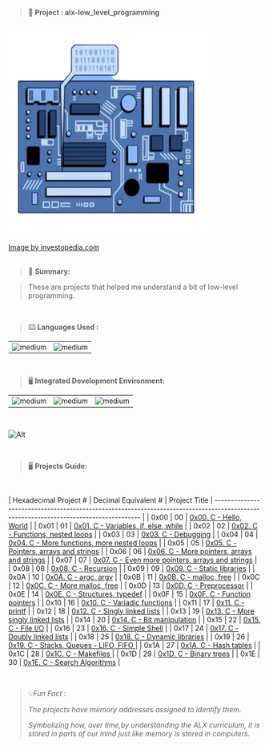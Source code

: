 > 🚧 **Project : alx-low_level_programming**

<br>

<div>
  <a href="https://github.com/iamnotnato/alx-low_level_programming">
    <img src="https://github.com/iamnotnato/alx-low_level_programming/blob/master/images/lowlevel.png" alt="Logo" width="400" height="400">
  </a>
</div>

<br>

<div>
 <a href="https://www.investopedia.com/terms/a/assembly-language.asp">Image by investopedia.com</a>
  </div>
  
<br>

> 📝 **Summary:**

> These are projects that helped me understand a bit of low-level programming.

<br>

> ⌨️ **Languages Used :**

<table>
  <tr>
    <td><img alt="medium" src="https://img.shields.io/badge/C-00599C?style=for-the-badge&logo=c&logoColor=white"></td>
    <td><img alt="medium" src="https://img.shields.io/badge/Shell_Script-121011?style=for-the-badge&logo=gnu-bash&logoColor=white"></td>
  </tr>
</table>

<br>

> 🖥️ **Integrated Development Environment:**

<table>
  <tr>
<td><img alt="medium" src="https://img.shields.io/badge/Kali_Linux-557C94?style=for-the-badge&logo=kali-linux&logoColor=white"></td>
<td><img alt="medium" src="https://img.shields.io/badge/GNU%20Bash-4EAA25?style=for-the-badge&logo=GNU%20Bash&logoColor=white"></td>
<td><img alt="medium" src="https://img.shields.io/badge/Emacs-%237F5AB6.svg?&style=for-the-badge&logo=gnu-emacs&logoColor=white"></td>
  </tr>
</table>

<br>
  
![Alt](https://repobeats.axiom.co/api/embed/50a392e676820ce03006d38197b98899827faf15.svg "Repobeats analytics image")

<br>

> 🖥️ **Projects Guide:**

<br>

| Hexadecimal Project # |  Decimal Equivalent # | Project Title                                                                       |
------------------------------------------------------------------------------------------------------------------------------------- |
|           0x00        |         00            | [0x00. C - Hello, World](./0x00-hello_world)                                        | 
|           0x01        |         01            | [0x01. C - Variables, if, else, while](./0x01-variables_if_else_while)              |
|           0x02        |         02            | [0x02. C - Functions, nested loops](./0x02-functions_nested_loops)                  | 
|           0x03        |         03            | [0x03. C - Debugging](./0x03-debugging)                                             | 
|           0x04        |         04            | [0x04. C - More functions, more nested loops](./0x04-more_functions_nested_loops)   | 
|           0x05        |         05            | [0x05. C - Pointers, arrays and strings](./0x05-pointers_arrays_strings)            |
|           0x06        |         06            | [0x06. C - More pointers, arrays and strings](./0x06-pointers_arrays_strings)       |
|           0x07        |         07            | [0x07. C - Even more pointers, arrays and strings](./0x07-pointers_arrays_strings)  | 
|           0x08        |         08            | [0x08. C - Recursion](./0x08-recursion)                                             |
|           0x09        |         09            | [0x09. C - Static libraries](./0x09-static_libraries)                               |
|           0x0A        |         10            | [0x0A. C - argc, argv](./0x0A-argc_argv)                                            |
|           0x0B        |         11            | [0x0B. C - malloc, free](./0x0B-malloc_free)                                        | 
|           0x0C        |         12            | [0x0C. C - More malloc, free](./0x0C-more_malloc_free)                              |
|           0x0D        |         13            | [0x0D. C - Preprocessor](./0x0D-preprocessor)                                       | 
|           0x0E        |         14            | [0x0E. C - Structures, typedef](./0x0E-structures_typedef)                          | 
|           0x0F        |         15            | [0x0F. C - Function pointers](./0x0F-function_pointers)                             |
|           0x10        |         16            | [0x10. C - Variadic functions](./0x10-variadic_functions)                           | 
|           0x11        |         17            | [0x11. C - printf](https://github.com/iamnotnato/printf)                            | 
|           0x12        |         18            | [0x12. C - Singly linked lists](./0x12-singly_linked_lists)                         |
|           0x13        |         19            | [0x13. C - More singly linked lists](./0x13-more_singly_linked_lists)               | 
|           0x14        |         20            | [0x14. C - Bit manipulation](./0x14-bit_manipulationo)                              | 
|           0x15        |         22            | [0x15. C - File I/O](./0x15-file_io)                                                | 
|           0x16        |         23            | [0x16. C - Simple Shell](https://github.com/iamnotnato/simple_shell)                |
|           0x17        |         24            | [0x17. C - Doubly linked lists](./0x17-doubly_linked_lists)                         | 
|           0x18        |         25            | [0x18. C - Dynamic libraries](./0x18-dynamic_libraries)                             |
|           0x19        |         26            | [0x19. C - Stacks, Queues - LIFO, FIFO ](https://github.com/iamnotnato/monty)       |
|           0x1A        |         27            | [0x1A. C - Hash tables](./0x1A-hash_tables)                                         | 
|           0x1C        |         28            | [0x1C. C - Makefiles ](./0x1C-makefiles)                                            | 
|           0x1D        |         29            | [0x1D. C - Binary trees](https://github.com/iamnotnato/binary_trees)                |
|           0x1E        |         30            | [0x1E. C - Search Algorithms](./0x1E-search_algorithms)                             |

<br>

> 💡*Fun Fact :*
> 
> *The projects have memory addresses assigned to identify them.*
>
> *Symbolizing how, over time,by understanding the ALX curriculum, it is stored in parts of our mind just like memory is stored in computers.*
